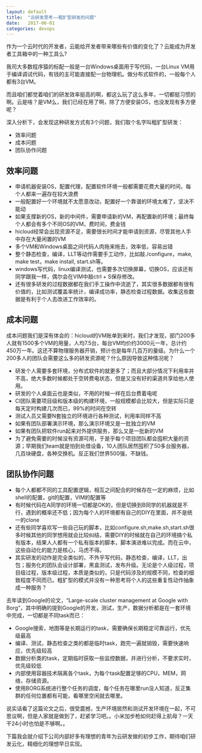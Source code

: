 ```yaml
---
layout: default
title:  "云研发思考——粗犷型研发的问题"
date:   2017-06-01
categories: devops
---
```


作为一个云时代的开发者，云能给开发者带来哪些有价值的变化了？云能成为开发者工具箱中的一种工具么?

我司大多数程序猿的标配一般是一台Windows桌面用于写代码，一台Linux VM用于编译调试代码，有钱的主可能直接配一台物理机。做分布式软件的，一般每个人都有3台VM。

而且咱们都觉着咱们的研发效率挺高的啊，都这么玩了这么多年，一切都挺习惯的啊。云是啥？是VM么，我们已经在用了啊，除了方便安装OS，也没发现有多方便呢？

深入分析下，会发现这种研发方式有3个问题，我们取个名字叫粗犷型研发：
- 效率问题
- 成本问题
- 团队协作问题

## 效率问题
- 申请机器安装OS，配置代理，配置软件环境一般都需要花费大量的时间，每个人都来一遍存在较大浪费
- 一般配置好一个环境就不太愿意改动，配置好一个靠谱的环境太难了，坚决不能动
- 如果支撑新的OS，新的中间件，需要申请新的VM，再配置新的环境；最终每个人都会有多个不同OS的VM，费时间，费金钱
- hicloud经常会出现资源不足，需要很长时间才能申请到资源，尽管其他人手中存在大量闲置的VM
- 多个VM和Windows桌面之间代码人肉拖来拖去，效率低，容易出错
- 整个静态检查，编译，LLT等动作需要手工动作，比如敲./configure，make, make test，make install, start.sh等。
- windows写代码，linux编译测试，也需要多次切换屏幕，切换OS，应该还有同学跟我一样，偶尔会在VIM中敲ctrl + S保存修改。
- 还有很多研发的过程数据都在我们手工操作中流逝了，其实很多数据都有很有价值的，比如测试覆盖率统计，编译成功率，静态检查过程数据。收集这些数据是有利于个人去改进工作效率的。

## 成本问题
成本问题我们是深有体会的：hicloud的VM账单到来时，我们才发现，部门200多人就有1500多个VM的用量，人均7.5台，每台VM均价约3000元一年，总计约450万一年。这还不算物理服务器开销，预计也是每年几百万的量级。为什么一个200多人的团队会需要这么多的研发资源呢？什么原因导致这种情况呢？

- 研发个人需要多套环境，分布式软件的就更多了；而且大部分情况下利用率并不高，绝大多数时候都处于空转费电状态，但是又没有好的渠道共享给他人使用。
- 研发的个人桌面云也是类似，不用的时候一样在后台费着电呢
- CI团队需要项目级和版本级的构建环境，一般规模都会比较大，但是实际只是每天定时构建几次而已，99%的时间在空转
- 测试人员又需要N套独立的环境进行各种测试，利用率同样不高
- 如果有团队部署演示环境，那么演示环境又是一批独立的VM
- 如果有团队把软件run起来对外提供服务，那么又是一批新的VM
- 为了避免需要的时候没有资源可用，于是乎每个项目团队都会囤积大量的资源；早期我们team就是怕到处借设备，10人团队居然囤积了50多台服务器，几百块硬盘，各种交换机。反正我们世界500强，不缺钱。

## 团队协作问题

- 每个人都都不同的工具配置逻辑，相互之间配合的时候存在一定的麻烦，比如shell的配置，git的配置，VIM的配置等
- 有时候代码在A同学的环境一切都是OK的，但是切换到B同学的机器就是不行，遇到的概率还不低；因为每个人的环境都有自己的DIY在里面，并不是统一的clone
- 还有些同学喜欢写一些自己玩的脚本，比如configure.sh,make.sh,start.sh很多时候其他的同学想用就会比较纠结，需要DIY的时候就在自己的环境搞个私有版本，结果人人都有一个私有版本的脚本，脚本演进难以完成。而在云中，这些自动化的能力是核心，马虎不得。
- 其实研发的动作是完全类似的，不外乎写代码，静态检查，编译，LLT，出包；服务化的团队会设计部署，黑盒测试，发布升级。无论是个人级过程，项目级过程，版本级过程，本质是类似的，只是代码涉及的规模不同，检查的细致程度不同而已。粗犷型的模式并没有一种思考将个人的这些重复性动作抽象成一种服务？

去年读到Google的论文，“Large-scale cluster management at Google with Borg”，其中明确的提到Google的开发，测试，生产，数据分析都是在一套环境中完成，一切都是不同task而已：
- Google搜索，地图等是长期运行的task，需要确保长期稳定可靠运行，优先级最高
- 编译、测试，静态检查之类的都是临时task，跑完一遍就销毁，需要快速响应，优先级较高
- 数据分析类的task，定期临时获取一些监控数据，并进行分析，不要求实时，优先级较低
- 内部使用容器技术隔离各个task，为每个task配置足够的CPU，MEM，网络，存储资源。
- 使用BORG系统进行整个任务的调度，每个任务在哪里run没人知道，反正集群的任何位置都有可能，看哪里空闲就去哪里。

说实话看了这篇论文之后，很受震撼，生产环境居然和测试开发环境在一起，不可思议啊，但是人家就是做到了，赶紧学习吧。。小米加步枪如何赶得上航母？一天干24小时也怕是不够啊。。

下篇我会就介绍下公司内部好多有理想的青年为云研发做的初步工作，期待咱们研发云化，精细化的理想早日实现。
